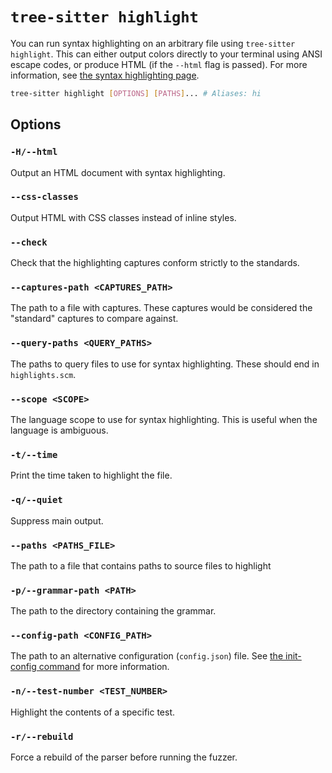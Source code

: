 # `tree-sitter highlight`

You can run syntax highlighting on an arbitrary file using `tree-sitter highlight`. This can either output colors directly
to your terminal using ANSI escape codes, or produce HTML (if the `--html` flag is passed). For more information, see
[the syntax highlighting page](../3-syntax-highlighting.md).

```bash
tree-sitter highlight [OPTIONS] [PATHS]... # Aliases: hi
```

## Options

### `-H/--html`

Output an HTML document with syntax highlighting.

### `--css-classes`

Output HTML with CSS classes instead of inline styles.

### `--check`

Check that the highlighting captures conform strictly to the standards.

### `--captures-path <CAPTURES_PATH>`

The path to a file with captures. These captures would be considered the "standard" captures to compare against.

### `--query-paths <QUERY_PATHS>`

The paths to query files to use for syntax highlighting. These should end in `highlights.scm`.

### `--scope <SCOPE>`

The language scope to use for syntax highlighting. This is useful when the language is ambiguous.

### `-t/--time`

Print the time taken to highlight the file.

### `-q/--quiet`

Suppress main output.

### `--paths <PATHS_FILE>`

The path to a file that contains paths to source files to highlight

### `-p/--grammar-path <PATH>`

The path to the directory containing the grammar.

### `--config-path <CONFIG_PATH>`

The path to an alternative configuration (`config.json`) file. See [the init-config command](./init-config.md) for more information.

### `-n/--test-number <TEST_NUMBER>`

Highlight the contents of a specific test.

### `-r/--rebuild`

Force a rebuild of the parser before running the fuzzer.
